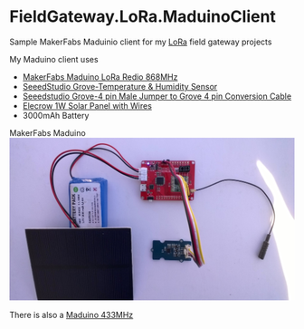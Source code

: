 # FieldGateway.LoRa.MaduinoClient
Sample MakerFabs Maduinio client for my [LoRa](https://lora-alliance.org/) field gateway projects

My Maduino client uses
* [MakerFabs Maduino LoRa Redio 868MHz](https://makerfabs.com/index.php?route=product/product&product_id=438)
* [SeeedStudio Grove-Temperature & Humidity Sensor ](https://www.seeedstudio.com/Grove-Temperature%26Humidity-Sensor-%28High-Accuracy-%26-Mini%29-p-1921.html)
* [Seeedstudio Grove-4 pin Male Jumper to Grove 4 pin Conversion Cable](https://www.seeedstudio.com/Grove-4-pin-Male-Jumper-to-Grove-4-pin-Conversion-Cable-5-PCs-per-Pac-p-1565.html)
* [Elecrow 1W Solar Panel with Wires](https://www.elecrow.com/1w-solar-panel-with-wires-p-817.html)
* 3000mAh Battery

MakerFabs Maduino
![Maduino Client](MaduinoLoRa86820180914.jpg)

There is also a [Maduino 433MHz](https://makerfabs.com/index.php?route=product/product&product_id=439)
